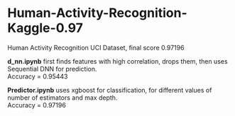 # Human-Activity-Recognition-Kaggle-0.97
Human Activity Recognition UCI Dataset, final score 0.97196   

**d_nn.ipynb** first finds features with high correlation, drops them, then uses Sequential DNN for prediction.   
Accuracy = 0.95443    

**Predictor.ipynb** uses xgboost for classification, for different values of number of estimators and max depth.  
Accuracy = 0.97196  
